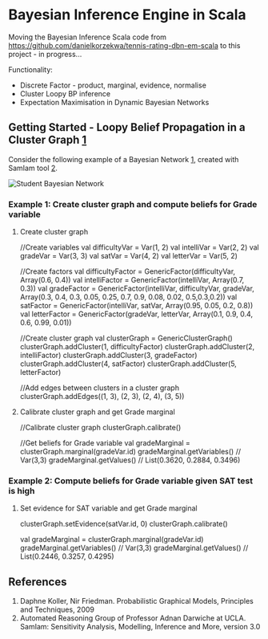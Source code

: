 Bayesian Inference Engine in Scala
===========

Moving the Bayesian Inference Scala code from https://github.com/danielkorzekwa/tennis-rating-dbn-em-scala to this project - in progress...

Functionality:

 * Discrete Factor - product, marginal, evidence, normalise
 * Cluster Loopy BP inference
 * Expectation Maximisation in Dynamic Bayesian Networks

Getting Started - Loopy Belief Propagation in a Cluster Graph [1](#references)
---------------

Consider the following example of a Bayesian Network [1](#references), created with SamIam tool [2](#references).

![Student Bayesian Network](https://raw.github.com/danielkorzekwa/bayes-scala/master/doc/student_bn.png "Student Bayesian Network")

### Example 1: Create cluster graph and compute beliefs for Grade variable

1. Create cluster graph

	//Create variables
	val difficultyVar = Var(1, 2)
	val intelliVar = Var(2, 2)
	val gradeVar = Var(3, 3)
	val satVar = Var(4, 2)
	val letterVar = Var(5, 2)
	
	//Create factors
	val difficultyFactor = GenericFactor(difficultyVar, Array(0.6, 0.4))
	val intelliFactor = GenericFactor(intelliVar, Array(0.7, 0.3))
	val gradeFactor = GenericFactor(intelliVar, difficultyVar, gradeVar, Array(0.3, 0.4, 0.3, 0.05, 0.25, 0.7, 0.9, 0.08, 0.02, 0.5,0.3,0.2))
	val satFactor = GenericFactor(intelliVar, satVar, Array(0.95, 0.05, 0.2, 0.8))
	val letterFactor = GenericFactor(gradeVar, letterVar, Array(0.1, 0.9, 0.4, 0.6, 0.99, 0.01))
	
	//Create cluster graph
    val clusterGraph = GenericClusterGraph()
    clusterGraph.addCluster(1, difficultyFactor)
    clusterGraph.addCluster(2, intelliFactor)
    clusterGraph.addCluster(3, gradeFactor)
    clusterGraph.addCluster(4, satFactor)
    clusterGraph.addCluster(5, letterFactor)

	//Add edges between clusters in a cluster graph
	clusterGraph.addEdges((1, 3), (2, 3), (2, 4), (3, 5))

2. Calibrate cluster graph and get Grade marginal
	
	//Calibrate cluster graph
	clusterGraph.calibrate()
	
	//Get beliefs for Grade variable
	val gradeMarginal = clusterGraph.marginal(gradeVar.id)
	gradeMarginal.getVariables() // Var(3,3)
    gradeMarginal.getValues() // List(0.3620, 0.2884, 0.3496)
	
### Example 2: Compute beliefs for Grade variable given SAT test is high

1. Set evidence for SAT variable and get Grade marginal

	clusterGraph.setEvidence(satVar.id, 0)
	clusterGraph.calibrate()
	
	val gradeMarginal = clusterGraph.marginal(gradeVar.id)
	gradeMarginal.getVariables() // Var(3,3)
	gradeMarginal.getValues() // List(0.2446, 0.3257, 0.4295)

References
---------------
1. Daphne Koller, Nir Friedman. Probabilistic Graphical Models, Principles and Techniques, 2009
2. Automated Reasoning Group of Professor Adnan Darwiche at UCLA. SamIam: Sensitivity Analysis, Modelling, Inference and More, version 3.0